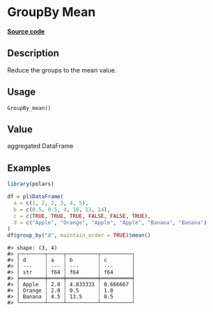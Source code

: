 

# GroupBy Mean

[**Source code**](https://github.com/pola-rs/r-polars/tree/97c09bc0a6fc3d166744dbddd037b49e8d8fc6c2/R/group_by.R#L180)

## Description

Reduce the groups to the mean value.

## Usage

<pre><code class='language-R'>GroupBy_mean()
</code></pre>

## Value

aggregated DataFrame

## Examples

``` r
library(polars)

df = pl$DataFrame(
  a = c(1, 2, 2, 3, 4, 5),
  b = c(0.5, 0.5, 4, 10, 13, 14),
  c = c(TRUE, TRUE, TRUE, FALSE, FALSE, TRUE),
  d = c("Apple", "Orange", "Apple", "Apple", "Banana", "Banana")
)
df$group_by("d", maintain_order = TRUE)$mean()
```

    #> shape: (3, 4)
    #> ┌────────┬─────┬──────────┬──────────┐
    #> │ d      ┆ a   ┆ b        ┆ c        │
    #> │ ---    ┆ --- ┆ ---      ┆ ---      │
    #> │ str    ┆ f64 ┆ f64      ┆ f64      │
    #> ╞════════╪═════╪══════════╪══════════╡
    #> │ Apple  ┆ 2.0 ┆ 4.833333 ┆ 0.666667 │
    #> │ Orange ┆ 2.0 ┆ 0.5      ┆ 1.0      │
    #> │ Banana ┆ 4.5 ┆ 13.5     ┆ 0.5      │
    #> └────────┴─────┴──────────┴──────────┘
